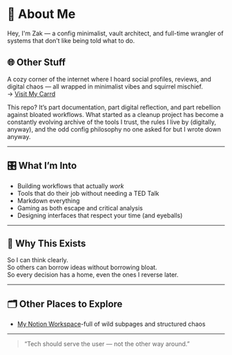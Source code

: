 # 👤 About Me

Hey, I'm Zak — a config minimalist, vault architect, and full-time wrangler of systems that don’t like being told what to do.
## 🌐 Other Stuff

A cozy corner of the internet where I hoard social profiles, reviews, and digital chaos — all wrapped in minimalist vibes and squirrel mischief.  
→ [Visit My Carrd](https://zakdev.carrd.co/)


This repo? It’s part documentation, part digital reflection, and part rebellion against bloated workflows. What started as a cleanup project has become a constantly evolving archive of the tools I trust, the rules I live by (digitally, anyway), and the odd config philosophy no one asked for but I wrote down anyway.

---

## 🎛️ What I’m Into  
- Building workflows that actually *work*  
- Tools that do their job without needing a TED Talk  
- Markdown everything  
- Gaming as both escape and critical analysis  
- Designing interfaces that respect your time (and eyeballs)

---

## 🧠 Why This Exists  
So I can think clearly.  
So others can borrow ideas without borrowing bloat.  
So every decision has a home, even the ones I reverse later.

---

## 🗂️ Other Places to Explore  
 - [My Notion Workspace](config-journal-docs.notion.site)-full of wild subpages and structured chaos  

---


> “Tech should serve the user — not the other way around.”

